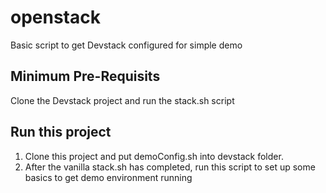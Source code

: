 # openstack
Basic script to get Devstack configured for simple demo

Minimum Pre-Requisits
----------------------
Clone the Devstack project and run the stack.sh script

Run this project
----------------
1) Clone this project and put demoConfig.sh into devstack folder.
2) After the vanilla stack.sh has completed, run this script to set up some basics to get demo environment running
